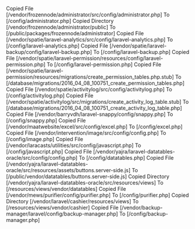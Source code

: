 
Copied File [/vendor/frozennode/administrator/src/config/administrator.php] To [/config/administrator.php]
Copied Directory [/vendor/frozennode/administrator/public] To [/public/packages/frozennode/administrator]
Copied File [/vendor/spatie/laravel-analytics/src/config/laravel-analytics.php] To [/config/laravel-analytics.php]
Copied File [/vendor/spatie/laravel-backup/config/laravel-backup.php] To [/config/laravel-backup.php]
Copied File [/vendor/spatie/laravel-permission/resources/config/laravel-permission.php] To [/config/laravel-permission.php]
Copied File [/vendor/spatie/laravel-permission/resources/migrations/create_permission_tables.php.stub] To [/database/migrations/2016_04_08_100751_create_permission_tables.php]
Copied File [/vendor/spatie/activitylog/src/config/activitylog.php] To [/config/activitylog.php]
Copied File [/vendor/spatie/activitylog/src/migrations/create_activity_log_table.stub] To [/database/migrations/2016_04_08_100751_create_activity_log_table.php]
Copied File [/vendor/barryvdh/laravel-snappy/config/snappy.php] To [/config/snappy.php]
Copied File [/vendor/maatwebsite/excel/src/config/excel.php] To [/config/excel.php]
Copied File [/vendor/intervention/image/src/config/config.php] To [/config/image.php]
Copied File [/vendor/laracasts/utilities/src/config/javascript.php] To [/config/javascript.php]
Copied File [/vendor/yajra/laravel-datatables-oracle/src/config/config.php] To [/config/datatables.php]
Copied File [/vendor/yajra/laravel-datatables-oracle/src/resources/assets/buttons.server-side.js] To [/public/vendor/datatables/buttons.server-side.js]
Copied Directory [/vendor/yajra/laravel-datatables-oracle/src/resources/views] To [/resources/views/vendor/datatables]
Copied File [/vendor/mews/purifier/config/purifier.php] To [/config/purifier.php]
Copied Directory [/vendor/laravel/cashier/resources/views] To [/resources/views/vendor/cashier]
Copied File [/vendor/backup-manager/laravel/config/backup-manager.php] To [/config/backup-manager.php]